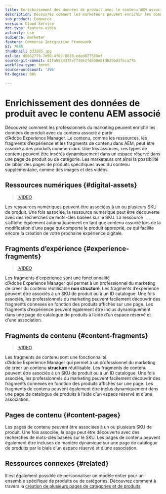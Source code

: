 ```yaml
---
title: Enrichissement des données de produit avec le contenu AEM associé
description: Découvrez comment les marketeurs peuvent enrichir les données de produit avec du contenu associé à partir d’Adobe Experience Manager, en ajoutant dynamiquement du contenu marketing aux pages de produit. Les marketeurs ont ainsi la possibilité de cibler des pages de produits spécifiques avec du contenu supplémentaire, tel que des images et des vidéos.
sub-product: Commerce
version: Cloud Service
doc-type: feature-video
activity: use
audience: marketer
feature: Commerce Integration Framework
kt: 7065
thumbnail: 333205.jpg
exl-id: d0062779-7e90-4f09-8878-eded877580ef
source-git-commit: d1fa9824375ef739e2fdb90e8fd625b43fbca77b
workflow-type: tm+mt
source-wordcount: '396'
ht-degree: 88%

---
```


# Enrichissement des données de produit avec le contenu AEM associé

Découvrez comment les professionnels du marketing peuvent enrichir les données de produit avec du contenu associé à partir d’Adobe Experience Manager. Le contenu, comme les ressources, les fragments d’expérience et les fragments de contenu dans AEM, peut être associé à des produits commerciaux. Une fois associés, ces types de contenu peuvent être insérés dynamiquement dans un espace réservé dans une page de produit ou de catégorie. Les marketeurs ont ainsi la possibilité de cibler des pages de produits spécifiques avec du contenu supplémentaire, comme des images et des vidéos.

## Ressources numériques {#digital-assets}

>[!VIDEO](https://video.tv.adobe.com/v/339121/?quality=12&learn=on)

Les ressources numériques peuvent être associées à un ou plusieurs SKU de produit. Une fois associée, la ressource numérique peut être découverte avec des recherches de mots-clés basées sur le SKU. La ressource s’affiche également automatiquement en tant que contenu associé lors de la modification d’une page qui comporte le produit approprié, ce qui facilite encore la création de votre prochaine expérience digitale.

## Fragments d’expérience {#experience-fragments}

>[!VIDEO](https://video.tv.adobe.com/v/333205/?quality=12&learn=on)

Les fragments d’expérience sont une fonctionnalité d’Adobe Experience Manager qui permet à un professionnel du marketing de créer du contenu réutilisable **non structuré**. Les fragments d’expérience peuvent être associés à un SKU de produit ou à un ID catalogue. Une fois associés, les professionnels du marketing peuvent facilement découvrir des fragments connexes en fonction des produits affichés sur une page. Les fragments d’expérience peuvent également être inclus dynamiquement dans une page de catalogue de produits à l’aide d’un espace réservé et d’une association.

## Fragments de contenu {#content-fragments}

>[!VIDEO](https://video.tv.adobe.com/v/339182/?quality=12&learn=on)

Les fragments de contenu sont une fonctionnalité d’Adobe Experience Manager qui permet à un professionnel du marketing de créer un contenu **structuré** réutilisable. Les fragments de contenu peuvent être associés à un SKU de produit ou à un ID catalogue. Une fois associés, les professionnels du marketing peuvent facilement découvrir des fragments connexes en fonction des produits affichés sur une page. Les fragments de contenu peuvent également être inclus dynamiquement dans une page de catalogue de produits à l’aide d’un espace réservé et d’une association.

## Pages de contenu {#content-pages}

Les pages de contenu peuvent être associées à un ou plusieurs SKU de produit. Une fois associée, la page peut être découverte avec des recherches de mots-clés basées sur le SKU. Les pages de contenu peuvent également être incluses de manière dynamique sur une page de catalogue de produits par le biais d’un espace réservé et d’une association.


## Ressources connexes {#related}

Il est également possible de personnaliser un modèle entier pour un ensemble spécifique de produits ou de catégories. Découvrez comment à travers la [création de plusieurs pages de catégories et de produits](./multi-template-usage.md).
